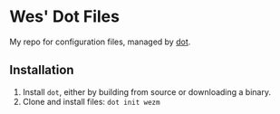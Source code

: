 # Wes' Dot Files

My repo for configuration files, managed by [dot](https://github.com/ubnt-intrepid/dot).

## Installation

1. Install `dot`, either by building from source or downloading a binary.
2. Clone and install files: `dot init wezm`
